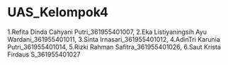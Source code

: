 # UAS_Kelompok4
1.Refita Dinda Cahyani Putri_361955401007, 
2.Eka Listiyaningsih Ayu Wardani_361955401011, 
3.Sinta Irnasari_361955401012, 
4.AdinTri Karunia Putri_361955401014, 
5.Rizki Rahman Safitra_361955401026, 
6.Saut Krista Firdaus S_361955401027
